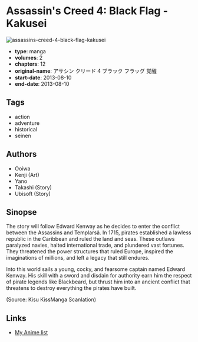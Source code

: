 # Assassin's Creed 4: Black Flag - Kakusei

![assassins-creed-4-black-flag-kakusei](https://cdn.myanimelist.net/images/manga/1/131471.jpg)

-   **type**: manga
-   **volumes**: 2
-   **chapters**: 12
-   **original-name**: アサシン クリード 4 ブラック フラッグ 覚醒
-   **start-date**: 2013-08-10
-   **end-date**: 2013-08-10

## Tags

-   action
-   adventure
-   historical
-   seinen

## Authors

-   Ooiwa
-   Kenji (Art)
-   Yano
-   Takashi (Story)
-   Ubisoft (Story)

## Sinopse

The story will follow Edward Kenway as he decides to enter the conflict between the Assassins and Templarsâ. In 1715, pirates established a lawless republic in the Caribbean and ruled the land and seas. These outlaws paralyzed navies, halted international trade, and plundered vast fortunes. They threatened the power structures that ruled Europe, inspired the imaginations of millions, and left a legacy that still endures.

Into this world sails a young, cocky, and fearsome captain named Edward Kenway. His skill with a sword and disdain for authority earn him the respect of pirate legends like Blackbeard, but thrust him into an ancient conflict that threatens to destroy everything the pirates have built.

(Source: Kisu KissManga Scanlation)

## Links

-   [My Anime list](https://myanimelist.net/manga/55167/Assassins_Creed_4__Black_Flag_-_Kakusei)
